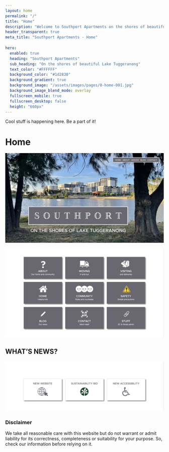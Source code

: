 ```yaml
---
layout: home
permalink: "/"
title: "Home"
description: "Welcome to Southport Apartments on the shores of beautiful Lake Tuggeranong"
header_transparent: true
meta_title: "Southport Apartments - Home"

hero:
  enabled: true
  heading: "Southport Apartments"
  sub_heading: "On the shores of beautiful Lake Tuggeranong"
  text_color: "#FFFFFF"
  background_color: "#1d2830"
  background_gradient: true
  background_image: "/assets/images/pages/0-home-001.jpg"
  background_image_blend_mode: overlay
  fullscreen_mobile: true
  fullscreen_desktop: false
  height: "660px"
---
```


Cool stuff is happening here. Be a part of it!

# Home

![](/assets/images/pages/0-home-001.jpg)

![](/assets/images/pages/0-home-002.png)

## WHAT’S NEWS?

![](/assets/images/pages/0-home-003.png)

### Disclaimer

We take all reasonable care with this website but do not warrant or admit liability for its correctness, completeness or suitability for your purpose. So, check our information before relying on it.

